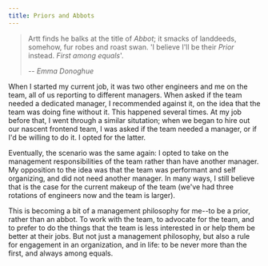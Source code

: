 ```yaml
---
title: Priors and Abbots
---
```


> Artt finds he balks at the title of *Abbot*; it smacks of landdeeds, somehow, fur robes and roast swan. 'I believe I'll be their *Prior* instead. *First among equals*'.
>
> -- <cite>Emma Donoghue</cite>

When I started my current job, it was two other engineers and me on the team, all of us reporting to different managers. When asked if the team needed a dedicated manager, I recommended against it, on the idea that the team was doing fine without it. This happened several times. At my job before that, I went through a similar situtation; when we began to hire out our nascent frontend team, I was asked if the team needed a manager, or if I'd be willing to do it. I opted for the latter.

Eventually, the scenario was the same again: I opted to take on the management responsibilities of the team rather than have another manager. My opposition to the idea was that the team was performant and self organizing, and did not need another manager. In many ways, I still believe that is the case for the current makeup of the team (we've had three rotations of engineers now and the team is larger).

This is becoming a bit of a management philosophy for me--to be a prior, rather than an abbot. To work with the team, to advocate for the team, and to prefer to do the things that the team is less interested in or help them be better at their jobs. But not just a management philosophy, but also a rule for engagement in an organization, and in life: to be never more than the first, and always among equals.
